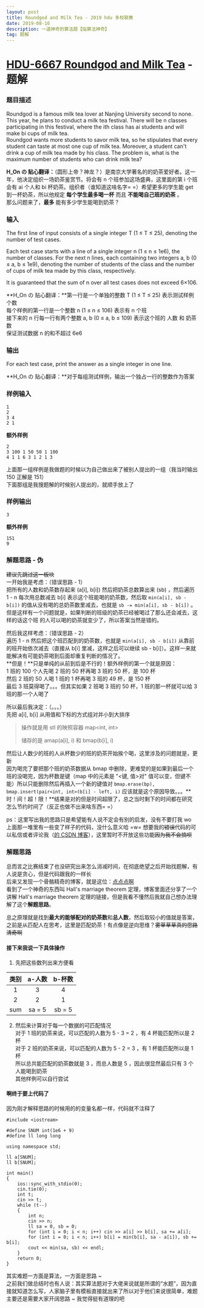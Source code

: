 ```yaml
---
layout: post
title: Roundgod and Milk Tea - 2019 hdu 多校联赛
date: 2019-08-16
description: 一道神奇的算法题【指算法神奇】
tag: 题解
---
```


# [HDU-6667 Roundgod and Milk Tea](http://acm.hdu.edu.cn/showproblem.php?pid=6667) - 题解

### 题目描述
Roundgod is a famous milk tea lover at Nanjing University second to none. This year, he plans to conduct a milk tea festival. There will be n classes participating in this festival, where the ith class has ai students and will make bi cups of milk tea.
<br>
Roundgod wants more students to savor milk tea, so he stipulates that every student can taste at most one cup of milk tea. Moreover, a student can't drink a cup of milk tea made by his class. The problem is, what is the maximum number of students who can drink milk tea?

**H_On の 贴心翻译：**（圆形上帝？神龙？）是南京大学著名的的奶茶爱好者。这一年，他决定组织一场奶茶鉴赏节。将会有 n 个班参加这场盛典，这里面的第 i 个班会有 ai 个人和 bi 杯奶茶。组织者（谁知道这啥名字= =）希望更多的学生能 get 到一杯奶茶，所以他规定 **每个学生最多喝一杯** 而且 **不能喝自己班的奶茶** 。<br>
那么问题来了，**最多** 能有多少学生能喝到奶茶？

### 输入
The first line of input consists of a single integer T (1 ≤ T ≤ 25), denoting the number of test cases.

Each test case starts with a line of a single integer n (1 ≤ n ≤ 1e6), the number of classes. For the next n lines, each containing two integers a, b (0 ≤ a, b ≤ 1e9), denoting the number of students of the class and the number of cups of milk tea made by this class, respectively.

It is guaranteed that the sum of n over all test cases does not exceed 6×106.

**H_On の 贴心翻译：**第一行是一个单独的整数 T (1 ≤ T ≤ 25) 表示测试样例个数<br>
每个样例的第一行是一个整数 n (1 ≤ n ≤ 106) 表示有 n 个班<br>
接下来的 n 行每一行有两个整数 a, b (0 ≤ a, b ≤ 109) 表示这个班的 人数 和 奶茶数<br>
保证测试数据 n 的和不超过 6e6

### 输出
For each test case, print the answer as a single integer in one line.

**H_On の 贴心翻译：**对于每组测试样例，输出一个独占一行的整数作为答案

### 样例输入
```
1
2
3 4
2 1
```
__额外样例__
```
2
3 100 1 50 50 1 100
4 1 1 6 3 1 2 1 3
```
上面那一组样例是我做题的时候以为自己做出来了被别人提出的一组（我当时输出 150 正解是 151）<br>
下面那组是我搜题解的时候别人提出的，就顺手放上了

### 样例输出
```
3
```
__额外样例__
```
151
9
```

### 解题思路 - 伪
~~建议先跳过这一板块~~<br>
一开始我是考虑：（错误思路 - 1）<br>
把所有的人数和奶茶数存起来 (a[i], b[i]) 然后把奶茶总数算出来 (sb) ，然后遍历 1 - n 每次用总数减去 b[i] 表示这个班能喝的奶茶数，然后取 `min(a[i], sb - b[i])` 的值从没有喝的总奶茶数里减去，也就是 `sb -= min(a[i], sb - b[i])` 。<br>
但是这样有一个问题就是，如果判断的班级的奶茶已经被喝过了那么还会减去，这样的话这个班 的人可以喝的奶茶就变少了，所以答案当然是错的。

然后我这样考虑：（错误思路 - 2）<br>
遍历 1 - n 然后把这个班匹配到的奶茶数，也就是 `min(a[i], sb - b[i])` 从靠前的班开始依次减去（直接从 b[i] 里减，这样之后可以继续 sb - b[i]）。这样一来就能解决有可能奶茶喝到后面却重复判断的情况了。<br>
**但是！**只是单纯的从前到后是不行的！额外样例的第一个就是原因：<br>
1 班的 100 个人先喝 2 班的 50 杯再喝 3 班的 50 杯，是 100 杯<br>
然后 2 班的 50 人喝 1 班的 1 杯再喝 3 班的 49 杯，是 150 杯<br>
最后 3 班莫得喝了。。。但其实如果 2 班喝 3 班的 50 杯，1 班的那一杯就可以给 3 班的那一个人喝了

所以最后我决定：（。。。）<br>
先把 a[i], b[i] 从用值和下标的方式组对并小到大排序
 > 操作就是用 stl 的映照容器 map<int, int>
 >
 > 储存的是 amap(a[i], i) 和 bmap(b[i], i)

然后让人数少的班的人从杯数少的班的奶茶开始挨个喝，这里涉及的问题就是，更新<br>
因为喝完了要把那个班的奶茶数据从 bmap 中删除，更难受的是如果到最后一个班的没喝完，因为杯数是键（map 中的元素是 "<键, 值>对" 值可以变，但键不能）所以只能删除然后再插入一个新的键值对 ``bmap.erase(bp), bmap.insert(pair<int, int>(b[i] - left, i)`` 应该就是这个原因导致。。。**时！间！超！限！**结果是对的但是时间超限了，总之当时剩下的时间都在研究怎么节约时间了（反正也做不出来啥东西= =）

ps：这里写出我的思路只是希望能有人说不定会有别的启发，没有不要打我 wo<br>
上面那一堆里有一些变了样子的代码，没什么意义哈 =w= 想要我的~~错误~~代码的可以私信或者评论我（[的 CSDN 博客](https://blog.csdn.net/qq_37504214/article/details/99684137)），这里暂时不开放这些功能~~因为我不会搞呗~~

### 解题思路
总而言之比赛结束了也没研究出来怎么消减时间，在彻底绝望之后开始找题解，有人说是贪心，但是代码跟我的一样长<br>
后来又发现一个骨骼精奇的博客，就是这位：[点点点啊](https://blog.csdn.net/chimchim04/article/details/99589863#comments)<br>
看到了一个神奇的东西叫 Hall's marriage theorem 定理，博客里面还分享了一个讲解 Hall's marriage theorem 定理的链接，但是我看不懂然后我就自己想办法理解了这个**解题思路**。

总之原理就是找到**最大的能够配对的奶茶数**和**总人数**，然后取较小的值就是答案，之前是从匹配人在思考，这里是匹配奶茶！有点像是逆向思维？~~雾草草草真的思路清奇啊~~

#### 接下来我说一下具体操作
1. 先把这些数列出来方便看

|类别|a-人数|b-杯数|
|:---:|:---:|:---:|
|1|3|4|
|2|2|1|
|sum|sa = 5|sb = 5|

2. 然后来计算对于每一个数据的可匹配情况<br>
对于 1 班的奶茶来说，可以匹配的人数为 5 - 3 = 2 ，有 4 杯能匹配所以是 2 杯<br>
对于 2 班的奶茶来说，可以匹配的人数为 5 - 2 = 3 ，有 1 杯能匹配所以是 1 杯<br>
所以总共能匹配的奶茶数就是 3 ，而总人数是 5 ，因此很显然最后只有 3 个人能喝到奶茶<br>
其他样例可以自行尝试

#### 啊终于要上代码了
因为刚才解释思路的时候用的的变量名都一样，代码就不注释了
```
#include <iostream>

#define SNUM int(1e6 + 9)
#define ll long long

using namespace std;

ll a[SNUM];
ll b[SNUM];

int main()
{
	ios::sync_with_stdio(0);
	cin.tie(0);
	int t;
	cin >> t;
	while (t--)
	{
		int n;
		cin >> n;
		ll sa = 0, sb = 0;
		for (int i = 0; i < n; i++) cin >> a[i] >> b[i], sa += a[i];
		for (int i = 0; i < n; i++) b[i] = min(b[i], sa - a[i]), sb += b[i];
		cout << min(sa, sb) << endl;
	}
	return 0;
}
```

其实难题一方面是算法，一方面是思路 ~ <br>
之前我们做总结时也有人说：其实算法题对于大佬来说就是所谓的“水题”，因为直接就知道怎么写，人家脑子里有模板直接就出来了所以对于他们来说很简单，难题主要还是需要大家开阔思路 ~ 我觉得挺有道理的吧
